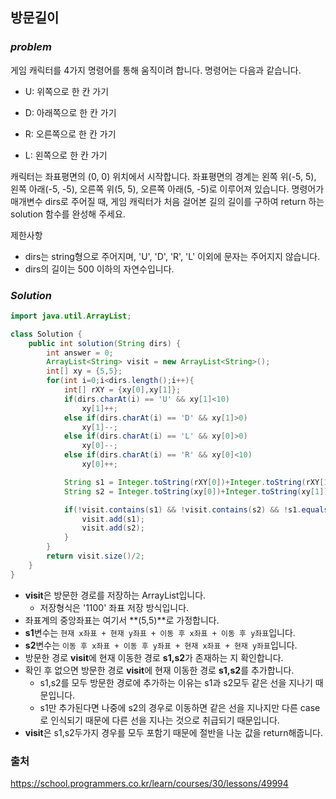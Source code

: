## 방문길이

### ***problem***
게임 캐릭터를 4가지 명령어를 통해 움직이려 합니다. 명령어는 다음과 같습니다.

- U: 위쪽으로 한 칸 가기

- D: 아래쪽으로 한 칸 가기

- R: 오른쪽으로 한 칸 가기

- L: 왼쪽으로 한 칸 가기

캐릭터는 좌표평면의 (0, 0) 위치에서 시작합니다. 좌표평면의 경계는 왼쪽 위(-5, 5), 왼쪽 아래(-5, -5), 오른쪽 위(5, 5), 오른쪽 아래(5, -5)로 이루어져 있습니다.
명령어가 매개변수 dirs로 주어질 때, 게임 캐릭터가 처음 걸어본 길의 길이를 구하여 return 하는 solution 함수를 완성해 주세요.

제한사항
- dirs는 string형으로 주어지며, 'U', 'D', 'R', 'L' 이외에 문자는 주어지지 않습니다.
- dirs의 길이는 500 이하의 자연수입니다.

### ***Solution***

```java
import java.util.ArrayList;

class Solution {
    public int solution(String dirs) {
        int answer = 0;
        ArrayList<String> visit = new ArrayList<String>();
        int[] xy = {5,5};
        for(int i=0;i<dirs.length();i++){
            int[] rXY = {xy[0],xy[1]};
            if(dirs.charAt(i) == 'U' && xy[1]<10)
                xy[1]++;
            else if(dirs.charAt(i) == 'D' && xy[1]>0)
                xy[1]--;
            else if(dirs.charAt(i) == 'L' && xy[0]>0)
                xy[0]--;
            else if(dirs.charAt(i) == 'R' && xy[0]<10)
                xy[0]++;

            String s1 = Integer.toString(rXY[0])+Integer.toString(rXY[1])+Integer.toString(xy[0])+Integer.toString(xy[1]);
            String s2 = Integer.toString(xy[0])+Integer.toString(xy[1])+Integer.toString(rXY[0])+Integer.toString(rXY[1]);

            if(!visit.contains(s1) && !visit.contains(s2) && !s1.equals(s2)){
                visit.add(s1);
                visit.add(s2);
            }
        }
        return visit.size()/2;
    }
}
```
- **visit**은 방문한 경로를 저장하는 ArrayList입니다.
    - 저장형식은 '1100' 좌표 저장 방식입니다.
- 좌표계의 중앙좌표는 여기서 **(5,5)**로 가정합니다.
- **s1**변수는 `현재 x좌표 + 현재 y좌표 + 이동 후 x좌표 + 이동 후 y좌표`입니다.
- **s2**변수는 `이동 후 x좌표 + 이동 후 y좌표 + 현재 x좌표 + 현재 y좌표`입니다.
- 방문한 경로  **visit**에 현재 이동한 경로 **s1,s2**가 존재하는 지 확인합니다.
- 확인 후 없으면 방문한 경로 **visit**에 현재 이동한 경로 **s1,s2**를 추가합니다.
    - s1,s2를 모두 방문한 경로에 추가하는 이유는 s1과 s2모두 같은 선을 지나기 때문입니다.
    -  s1만 추가된다면 나중에 s2의 경우로 이동하면 같은 선을 지나지만 다른 case로 인식되기 때문에 다른 선을 지나는 것으로 취급되기 때문입니다. 
- **visit**은 s1,s2두가지 경우를 모두 포함기 때문에 절반을 나눈 값을 return해줍니다.
### 출처
https://school.programmers.co.kr/learn/courses/30/lessons/49994